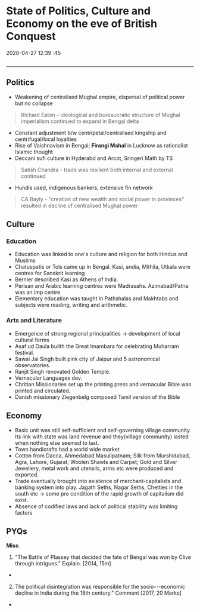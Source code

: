 # State of Politics, Culture and Economy on the eve of British Conquest
2020-04-27 12:39 :45

```toc
```
---

## Politics

-   Weakening of centralised Mughal empire, dispersal of political power but no collapse

  > Richard Eaton - ideological and bureaucratic structure of Mughal imperialism continued to expand in Bengal delta
-   Constant adjustment b/w centripetal/centralised kingship and centrifugal/local loyalties
-   Rise of Vaishnavism in Bengal; **Firangi Mahal** in Lucknow as rationalist Islamic thought
-   Deccani sufi culture in Hyderabd and Arcot, Sringeri Math by TS

> Satish Chandra - trade was resilient both internal and external continued
-   Hundis used, indigenous bankers, extensive fin network

> CA Bayly - "creation of new wealth and social power in provinces" resulted in decline of centralised Mughal power


## Culture
### Education
- Education was linked to one's culture and religion for both Hindus and Muslims
- Chatuspatis or Tols came up in Bengal. Kasi, andia, Mithila, Utkala were centres for Sanskrit learning 
- Bernier described Kasi as Athens of India.
- Perisan and Arabic learning centres were Madrasahs. Azimabad/Patna was an imp centre
- Elementary education was taught in Pathshalas and Makhtabs and subjects were reading, writing and arithmetic.

### Arts and Literature
- Emergence of strong regional principalities -> development of local cultural forms
- Asaf ud Daula builth the Great Imambara for celebrating Muharram festival. 
- Sawai Jai Singh built pink city of Jaipur and 5 astronomical observatories.
- Ranjit Singh renovated Golden Temple.
- Vernacular Languages dev. 
- Chritian Missionaries set up the printing press and vernacular Bible was printed and circulated.
- Danish missionary Ziegenbelg composed Tamil version of the Bible 

## Economy
- Basic unit was still self-sufficient and self-governing village community. Its link with state was land revenue and they(village community) lasted when nothing else seemed to last.
- Town handicrafts had a world wide market
- Cotton from Dacca, Ahmedabad Masulipatnam; Silk from Murshidabad, Agra, Lahore, Gujarat; Woolen Shawls and Carpet; Gold and Silver Jewellery, metal work and utensils, arms etc were produced and exported.
- Trade eventually brought into existence of merchant-capitalists and banking system into play. Jagath Seths, Nagar Seths, Chetties in the south etc -> some pre condition of the rapid growth of capitalism did exist.
- Absence of codified laws and lack of political stability was limiting factors 

## PYQs

**Misc**.

1. "The Battle of Plassey that decided the fate of Bengal was won by Clive through intrigues." Explain. [2014, 15m]
-   

2. The political disintegration was responsible for the socio---economic decline in India during the 18th century." Comment [2017, 20 Marks]
-





